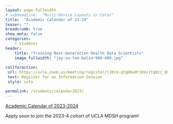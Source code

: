 ```yaml
---
layout: page-fullwidth
# subheadline:  "Multi-Device Layouts in Color"
title:  "Academic Calendar of 23-24"
teaser: ""
breadcrumb: true
show_meta: false
categories:
    - students
header:
    title: "Training Next-Generation Health Data Scientists"
    image_fullwidth: "jay-xu-tom-belin-900-400.jpg"
    
callforaction:
 url: https://ucla.zoom.us/meeting/register/tJ0rd-qtqD8vHt1KVs1tq8zz_QmqnzW1xxy_
 text: Register for an Information Session
 style: info

permalink: /students/calendar2023/
---
```


<a href="https://ucla-mdsh.github.io/docs/MDPH_AcademicCalendar_2023_2024.pdf">Academic Calendar of 2023-2024 </a>

Apply soon to join the 2023-4 cohort of UCLA MDSH program!
